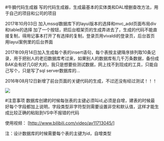 #牛腩代码生成器
 写的代码生成器，生成最基本的实体类和DAL增删查改方法，用于自己的项目和公司的项目
 
 2017年10月03日
  加入mssql数据库下的layui版本的选择和mvc_add页面布局div和table的选择
  加了一个按钮，把后台框架页的生成弄进去了，生成的代码不能直接复制，得用记事本打开了有选择的复制，登录页用vivaldi的登录页，后台首页用layui案例里的后台界面

 2017年09月14日加入生成每个表的insert语句，每个表按主键降序排列取10条记录，用于把别人的老旧数据库考过来，如果别人的数据库有几千万条数据，备份成BAK会有好几G好大的，我只是想要些测试数据，网上找不到现成的工具，只能自己写个，只是写了sql server数据库的...

 2016年08月12日新增了前台页面的关键代码的生成，不过还没有经过测试！！！
 
 ![](http://ohpxbzczu.bkt.clouddn.com/niunan_gencode.png)
 
#注意事项
 数据库创建的时候每张表的主键必须叫id,必须是自增，建表的时候最好每个字段都加上说明，字段类型非字符型则需要设置非空和默认值，这样才能生成比较正确的粘贴到VS中不报错的代码
 
 使用视频：
 [http://www.bilibili.com/video/av11713045/]
 
 注：设计数据库的时候需要每个表的主键为id，自增类型